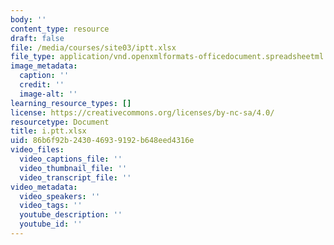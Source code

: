 ```yaml
---
body: ''
content_type: resource
draft: false
file: /media/courses/site03/iptt.xlsx
file_type: application/vnd.openxmlformats-officedocument.spreadsheetml.sheet
image_metadata:
  caption: ''
  credit: ''
  image-alt: ''
learning_resource_types: []
license: https://creativecommons.org/licenses/by-nc-sa/4.0/
resourcetype: Document
title: i.ptt.xlsx
uid: 86b6f92b-2430-4693-9192-b648eed4316e
video_files:
  video_captions_file: ''
  video_thumbnail_file: ''
  video_transcript_file: ''
video_metadata:
  video_speakers: ''
  video_tags: ''
  youtube_description: ''
  youtube_id: ''
---
```

